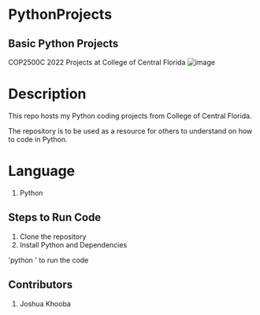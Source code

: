 # PythonProjects

## Basic Python Projects

COP2500C 2022 Projects at College of Central Florida
![image](https://user-images.githubusercontent.com/93966949/236648140-e4a0e326-84be-4cf8-a18c-ebb2eb8c3003.png)

# Description

This repo hosts my Python coding projects from College of Central Florida.

The repository is to be used as a resource for others to understand on how to code in Python.

# Language

1. Python

## Steps to Run Code

  1. Clone the repository
  2. Install Python and Dependencies
  
'python <filename>' to run the code

## Contributors

1. Joshua Khooba
